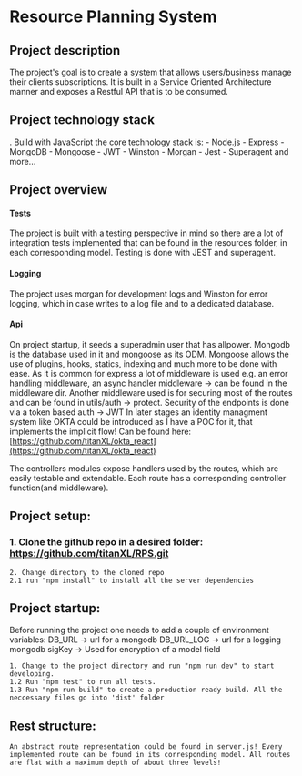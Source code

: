 # Resource Planning System

## Project description

The project's goal is to create a system that allows users/business manage their clients subscriptions. It is built in a Service Oriented Architecture manner and exposes a Restful API that is to be consumed.

## Project technology stack

. Build with JavaScript the core technology stack is: - Node.js - Express - MongoDB - Mongoose - JWT - Winston - Morgan - Jest - Superagent
and more...

## Project overview

#### Tests

The project is built with a testing perspective in mind so there are a lot of integration tests implemented that can be found in the resources folder, in each corresponding model. Testing is done with JEST and superagent.

#### Logging

The project uses morgan for development logs and Winston for error logging, which in case writes to a log file and to a dedicated database.

#### Api

On project startup, it seeds a superadmin user that has allpower. Mongodb is the database used in it and mongoose as its ODM. Mongoose allows the use of plugins, hooks, statics, indexing and much more to be done with ease.
As it is common for express a lot of middleware is used e.g. an error handling middleware, an async handler middleware -> can be found in the middleware dir. Another middleware used is for securing most of the routes and can be found in utils/auth -> protect. Security of the endpoints is done via a token based auth -> JWT
In later stages an identity managment system like OKTA could be introduced as I have a POC for it, that implements the implicit flow! Can be found here: [https://github.com/titanXL/okta_react](https://github.com/titanXL/okta_react)

The controllers modules expose handlers used by the routes, which are easily testable and extendable. Each route has a corresponding controller function(and middleware).

## Project setup:

### 1. Clone the github repo in a desired folder: https://github.com/titanXL/RPS.git

    2. Change directory to the cloned repo
    2.1 run "npm install" to install all the server dependencies

## Project startup:

Before running the project one needs to add a couple of environment variables:
DB_URL -> url for a mongodb
DB_URL_LOG -> url for a logging mongodb
sigKey -> Used for encryption of a model field

    1. Change to the project directory and run "npm run dev" to start developing.
    1.2 Run "npm test" to run all tests.
    1.3 Run "npm run build" to create a production ready build. All the neccessary files go into 'dist' folder

## Rest structure:

    An abstract route representation could be found in server.js! Every implemented route can be found in its corresponding model. All routes are flat with a maximum depth of about three levels!

